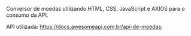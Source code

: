 Conversor de moedas utilizando HTML, CSS, JavaScript e AXIOS para o consumo da API.

API utilizada: https://docs.awesomeapi.com.br/api-de-moedas;
